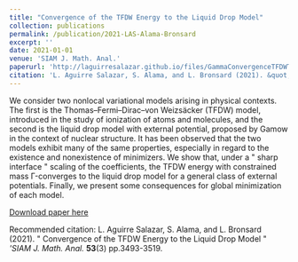 ```yaml
---
title: "Convergence of the TFDW Energy to the Liquid Drop Model"
collection: publications
permalink: /publication/2021-LAS-Alama-Bronsard
excerpt: ''
date: 2021-01-01
venue: 'SIAM J. Math. Anal.'
paperurl: 'http://laguirresalazar.github.io/files/GammaConvergenceTFDWToLiquidDrop.pdf'
citation: 'L. Aguirre Salazar, S. Alama, and L. Bronsard (2021). &quot; Convergence of the TFDW Energy to the Liquid Drop Model &quot; <i>'SIAM J. Math. Anal.</i> <b>53</b>(3) pp.3493-3519.'
---
```

We consider two nonlocal variational models arising in physical contexts. The first is
the Thomas–Fermi–Dirac–von Weizsäcker (TFDW) model, introduced in the study of ionization of
atoms and molecules, and the second is the liquid drop model with external potential, proposed by
Gamow in the context of nuclear structure. It has been observed that the two models exhibit many
of the same properties, especially in regard to the existence and nonexistence of minimizers. We show
that, under a &quot; sharp interface &quot; scaling of the coefficients, the TFDW energy with constrained mass
Γ-converges to the liquid drop model for a general class of external potentials. Finally, we present
some consequences for global minimization of each model.

[Download paper here](http://laguirresalazar.github.io/files/GammaConvergenceTFDWToLiquidDrop.pdf)

Recommended citation: L. Aguirre Salazar, S. Alama, and L. Bronsard (2021). &quot; Convergence of the TFDW Energy to the Liquid Drop Model &quot; <i>'SIAM J. Math. Anal.</i> <b>53</b>(3) pp.3493-3519.
